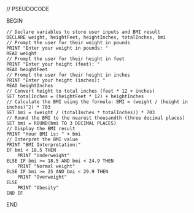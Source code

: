 // PSEUDOCODE

BEGIN

    // Declare variables to store user inputs and BMI result
    DECLARE weight, heightFeet, heightInches, totalInches, bmi
    // Prompt the user for their weight in pounds
    PRINT "Enter your weight in pounds: "
    READ weight
    // Prompt the user for their height in feet
    PRINT "Enter your height (feet): "
    READ heightFeet
    // Prompt the user for their height in inches
    PRINT "Enter your height (inches): "
    READ heightInches
    // Convert height to total inches (feet * 12 + inches)
    SET totalInches = (heightFeet * 12) + heightInches
    // Calculate the BMI using the formula: BMI = (weight / (height in inches)^2) * 703
    SET bmi = (weight / (totalInches * totalInches)) * 703
    // Round the BMI to the nearest thousandth (three decimal places)
    SET bmi = ROUND(bmi TO 3 DECIMAL PLACES)
    // Display the BMI result
    PRINT "Your BMI is: " + bmi
    // Interpret the BMI value
    PRINT "BMI Interpretation:"
    IF bmi < 18.5 THEN
        PRINT "Underweight"
    ELSE IF bmi >= 18.5 AND bmi < 24.9 THEN
        PRINT "Normal weight"
    ELSE IF bmi >= 25 AND bmi < 29.9 THEN
        PRINT "Overweight"
    ELSE
        PRINT "Obesity"
    END IF
END